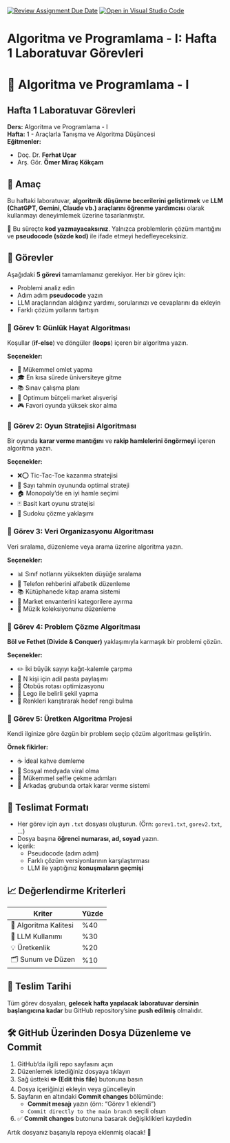 [![Review Assignment Due Date](https://classroom.github.com/assets/deadline-readme-button-22041afd0340ce965d47ae6ef1cefeee28c7c493a6346c4f15d667ab976d596c.svg)](https://classroom.github.com/a/ywX3WKYD)
[![Open in Visual Studio Code](https://classroom.github.com/assets/open-in-vscode-2e0aaae1b6195c2367325f4f02e2d04e9abb55f0b24a779b69b11b9e10269abc.svg)](https://classroom.github.com/online_ide?assignment_repo_id=20938331&assignment_repo_type=AssignmentRepo)
# Algoritma ve Programlama - I: Hafta 1 Laboratuvar Görevleri

# 🚀 Algoritma ve Programlama - I  
## Hafta 1 Laboratuvar Görevleri  

**Ders:** Algoritma ve Programlama - I  
**Hafta:** 1 - Araçlarla Tanışma ve Algoritma Düşüncesi  
**Eğitmenler:**  
- Doç. Dr. **Ferhat Uçar**  
- Arş. Gör. **Ömer Miraç Kökçam**  

## 🎯 Amaç  
Bu haftaki laboratuvar, **algoritmik düşünme becerilerini geliştirmek** ve **LLM (ChatGPT, Gemini, Claude vb.) araçlarını öğrenme yardımcısı** olarak kullanmayı deneyimlemek üzerine tasarlanmıştır.  

📌 Bu süreçte **kod yazmayacaksınız**. Yalnızca problemlerin çözüm mantığını ve **pseudocode (sözde kod)** ile ifade etmeyi hedefleyeceksiniz.  

## 📝 Görevler  

Aşağıdaki **5 görevi** tamamlamanız gerekiyor. Her bir görev için:  
- Problemi analiz edin  
- Adım adım **pseudocode** yazın  
- LLM araçlarından aldığınız yardımı, sorularınızı ve cevaplarını da ekleyin  
- Farklı çözüm yollarını tartışın  

### 🔹 Görev 1: Günlük Hayat Algoritması  
Koşullar (**if-else**) ve döngüler (**loops**) içeren bir algoritma yazın.  

**Seçenekler:**  
- 🥚 Mükemmel omlet yapma  
- 🎓 En kısa sürede üniversiteye gitme  
- 📚 Sınav çalışma planı  
- 🛒 Optimum bütçeli market alışverişi  
- 🎮 Favori oyunda yüksek skor alma  

### 🔹 Görev 2: Oyun Stratejisi Algoritması  
Bir oyunda **karar verme mantığını** ve **rakip hamlelerini öngörmeyi** içeren algoritma yazın.  

**Seçenekler:**  
- ❌⭕ Tic-Tac-Toe kazanma stratejisi  
- 🔢 Sayı tahmin oyununda optimal strateji  
- 🏠 Monopoly’de en iyi hamle seçimi  
- 🃏 Basit kart oyunu stratejisi  
- 🔲 Sudoku çözme yaklaşımı  

### 🔹 Görev 3: Veri Organizasyonu Algoritması  
Veri sıralama, düzenleme veya arama üzerine algoritma yazın.  

**Seçenekler:**  
- 📊 Sınıf notlarını yüksekten düşüğe sıralama  
- 📒 Telefon rehberini alfabetik düzenleme  
- 📚 Kütüphanede kitap arama sistemi  
- 🏪 Market envanterini kategorilere ayırma  
- 🎵 Müzik koleksiyonunu düzenleme  

### 🔹 Görev 4: Problem Çözme Algoritması  
**Böl ve Fethet (Divide & Conquer)** yaklaşımıyla karmaşık bir problemi çözün.  

**Seçenekler:**  
- ✏️ İki büyük sayıyı kağıt-kalemle çarpma  
- 🎂 N kişi için adil pasta paylaşımı  
- 🚌 Otobüs rotası optimizasyonu  
- 🧩 Lego ile belirli şekil yapma  
- 🎨 Renkleri karıştırarak hedef rengi bulma  

### 🔹 Görev 5: Üretken Algoritma Projesi  
Kendi ilginize göre özgün bir problem seçip çözüm algoritması geliştirin.  

**Örnek fikirler:**  
- ☕ İdeal kahve demleme  
- 📱 Sosyal medyada viral olma  
- 🤳 Mükemmel selfie çekme adımları  
- 👥 Arkadaş grubunda ortak karar verme sistemi  

## 📂 Teslimat Formatı  

- Her görev için ayrı `.txt` dosyası oluşturun. (Örn: `gorev1.txt`, `gorev2.txt`, …)  
- Dosya başına **öğrenci numarası, ad, soyad** yazın.  
- İçerik:  
  - Pseudocode (adım adım)  
  - Farklı çözüm versiyonlarının karşılaştırması  
  - LLM ile yaptığınız **konuşmaların geçmişi**  

## 📈 Değerlendirme Kriterleri  

| Kriter | Yüzde |
|--------|-------|
| 🧠 Algoritma Kalitesi | %40 |
| 🤖 LLM Kullanımı | %30 |
| 💡 Üretkenlik | %20 |
| 🗂️ Sunum ve Düzen | %10 |

## 📅 Teslim Tarihi  
Tüm görev dosyaları, **gelecek hafta yapılacak laboratuvar dersinin başlangıcına kadar** bu GitHub repository’sine **push edilmiş** olmalıdır.  

## 🛠️ GitHub Üzerinden Dosya Düzenleme ve Commit  

1. GitHub’da ilgili repo sayfasını açın  
2. Düzenlemek istediğiniz dosyaya tıklayın  
3. Sağ üstteki **✏️ (Edit this file)** butonuna basın  
4. Dosya içeriğinizi ekleyin veya güncelleyin  
5. Sayfanın en altındaki **Commit changes** bölümünde:  
   - **Commit mesajı** yazın (örn: “Görev 1 eklendi”)  
   - `Commit directly to the main branch` seçili olsun  
6. ✅ **Commit changes** butonuna basarak değişiklikleri kaydedin  

Artık dosyanız başarıyla repoya eklenmiş olacak! 🎉  
